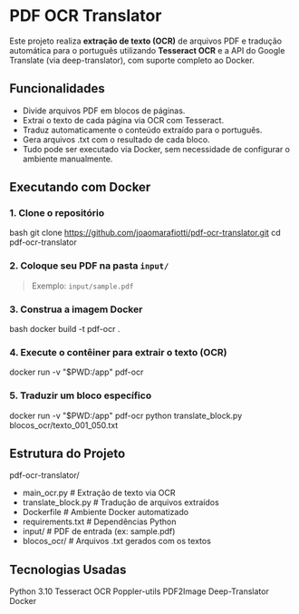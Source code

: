 # PDF OCR Translator

Este projeto realiza **extração de texto (OCR)** de arquivos PDF e tradução automática para o português utilizando **Tesseract OCR** e a API do Google Translate (via deep-translator), com suporte completo ao Docker.

## Funcionalidades

- Divide arquivos PDF em blocos de páginas.
- Extrai o texto de cada página via OCR com Tesseract.
- Traduz automaticamente o conteúdo extraído para o português.
- Gera arquivos .txt com o resultado de cada bloco.
- Tudo pode ser executado via Docker, sem necessidade de configurar o ambiente manualmente.


## Executando com Docker

### 1. Clone o repositório
bash
git clone https://github.com/joaomarafiotti/pdf-ocr-translator.git
cd pdf-ocr-translator

### 2. Coloque seu PDF na pasta `input/`
> Exemplo: `input/sample.pdf`

### 3. Construa a imagem Docker
bash
docker build -t pdf-ocr .

### 4. Execute o contêiner para extrair o texto (OCR)
docker run -v "$PWD:/app" pdf-ocr

### 5. Traduzir um bloco específico
docker run -v "$PWD:/app" pdf-ocr python translate_block.py blocos_ocr/texto_001_050.txt


## Estrutura do Projeto
pdf-ocr-translator/
- main_ocr.py               # Extração de texto via OCR
- translate_block.py        # Tradução de arquivos extraídos
- Dockerfile                # Ambiente Docker automatizado
- requirements.txt          # Dependências Python
- input/                    # PDF de entrada (ex: sample.pdf)
- blocos_ocr/               # Arquivos .txt gerados com os textos

## Tecnologias Usadas
Python 3.10
Tesseract OCR
Poppler-utils
PDF2Image
Deep-Translator
Docker
